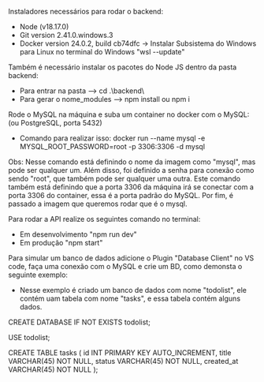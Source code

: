 Instaladores necessários para rodar o backend:
- Node (v18.17.0)
- Git version 2.41.0.windows.3
- Docker version 24.0.2, build cb74dfc -> Instalar Subsistema do Windows para Linux no terminal do Windows "wsl --update"

Também é necessário instalar os pacotes do Node JS dentro da pasta backend:
- Para entrar na pasta --> cd .\backend\
- Para gerar o nome_modules --> npm install ou npm i

Rode o MySQL na máquina e suba um container no docker com o MySQL: (ou PostgreSQL, porta 5432)
- Comando para realizar isso: docker run --name mysql -e MYSQL_ROOT_PASSWORD=root -p 3306:3306 -d mysql

Obs: Nesse comando está definindo o nome da imagem como "mysql", mas pode ser qualquer um. Além disso, foi definido a senha para conexão como sendo "root", que também pode ser qualquer uma outra. Este comando também está definindo que a porta 3306 da máquina irá se conectar com a porta 3306 do container, essa é a porta padrão do MySQL. Por fim, é passado a imagem que queremos rodar que é o mysql.

Para rodar a API realize os seguintes comando no terminal:
- Em desenvolvimento "npm run dev"
- Em produção "npm start"

Para simular um banco de dados adicione o Plugin "Database Client" no VS code, faça uma conexão com o MySQL e crie um BD, como demonsta o seguinte exemplo:
- Nesse exemplo é criado um banco de dados com nome "todolist", ele contém uam tabela com nome "tasks", e essa tabela contém alguns dados.

CREATE DATABASE IF NOT EXISTS todolist;

USE todolist;

CREATE TABLE tasks (
    id INT PRIMARY KEY AUTO_INCREMENT,
    title VARCHAR(45) NOT NULL,
    status VARCHAR(45) NOT NULL,
    created_at VARCHAR(45) NOT NULL
);